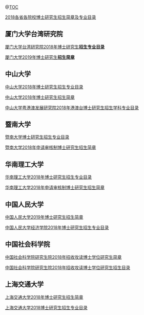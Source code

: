 @[TOC](考博)

[2018各省各院校博士研究生招生简章及专业目录](http://kaobo.koolearn.com/zhuanti/zsjz/)
## 厦门大学台湾研究院
[厦门大学台湾研究院2018年博士研究生**招生专业目录**](http://twri.xmu.edu.cn/dd/c8/c14310a318920/page.htm)

[厦门大学2019年博士研究生**招生简章**](http://twri.xmu.edu.cn/2018/0909/c14310a350784/page.htm)


## 中山大学
[中山大学2018年博士研究生招生专业目录](http://kaobo.koolearn.com/20171030/821251.html)

[中山大学2018年博士研究生招生简章](http://kaobo.koolearn.com/20171030/821250.html)

[中山大学粤港澳发展研究院2018年港澳台博士研究生招生学科专业目录
](http://ygafz.sysu.edu.cn/Item/11072.html)

## 暨南大学
[暨南大学博士研究生招生专业目录](http://kaobo.koolearn.com/20171228/822219.html)

[暨南大学2018年申请审核制博士研究生招生简章](http://kaobo.koolearn.com/20171228/822220.html)

## 华南理工大学
[华南理工大学2018年博士研究生招生专业目录](http://kaobo.koolearn.com/20171102/821334.html)

[华南理工大学2018年申请审核制博士研究生招生简章](http://kaobo.koolearn.com/20171124/821690.html)

## 中国人民大学
[中国人民大学2019年博士研究生招生简章](http://pgs.ruc.edu.cn/info/1044/1709.htm)

[中国人民大学经济学院2018年博士研究生招生专业目录](http://kaobo.koolearn.com/20171207/821901.html)

## 中国社会科学院
[中国社会科学院研究生院2018年招收攻读博士学位研究生简章](http://www.gscass.cn/upload/201711/20171128101224308036275.pdf)

[中国社会科学院研究生院2018年招收攻读博士学位研究生招生目录](http://www.gscass.cn/upload/201711/20171128101224308036275.pdf)

## 上海交通大学
[上海交通大学2018年博士研究生招生简章](http://kaobo.koolearn.com/20171017/821015.html)

[上海交通大学2018博士研究生招生专业目录](http://kaobo.koolearn.com/20171018/821068.html)